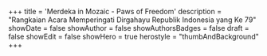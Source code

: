 +++
title = 'Merdeka in Mozaic - Paws of Freedom'
description = "Rangkaian Acara Memperingati Dirgahayu Republik Indonesia yang Ke 79"
showDate = false
showAuthor = false
showAuthorsBadges = false
draft = false
showEdit = false
showHero = true
herostyle = "thumbAndBackground"
+++
